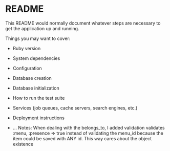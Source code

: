 # README

This README would normally document whatever steps are necessary to get the
application up and running.

Things you may want to cover:

* Ruby version

* System dependencies

* Configuration

* Database creation

* Database initialization

* How to run the test suite

* Services (job queues, cache servers, search engines, etc.)

* Deployment instructions

* ...
Notes: When dealing with the belongs_to, I added validation validates :menu, :presence => true instead of validating the menu_id because the item could be saved with ANY id. This way cares about the object existence
